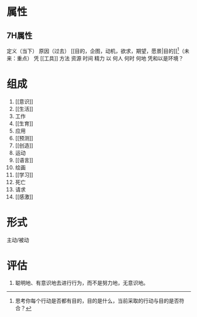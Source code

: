 # 属性
## 7H属性
定义（当下）
原因（过去）
[[目的，企图，动机，欲求，期望，愿景|目的]][^1]（未来：重点）
凭
	[[工具]]
	方法
	资源
		时间
		精力
以
	何人
	何时
	何地
凭和以是环境？

# 组成
1. [[意识]]
2. [[生活]]
3. 工作
4. [[生育]]
5. 应用
6. [[预测]]
7. [[创造]]
8.  运动
9. [[语言]]
10. 绘画
11. [[学习]]
12. 死亡
13. 请求
14. [[感激]]

# 形式
 主动/被动
 
# 评估
1. 聪明地、有意识地去进行行为，而不是努力地，无意识地。

[^1]: 思考你每个行动是否都有目的，目的是什么，当前采取的行动与目的是否符合？